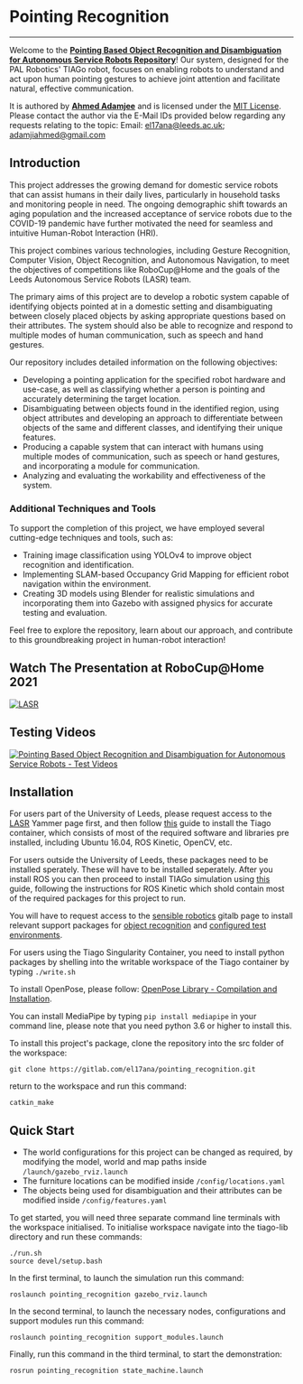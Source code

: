 
# Pointing Recognition
----------------- 

Welcome to the [**Pointing Based Object Recognition and Disambiguation for Autonomous Service Robots Repository**](https://gitlab.com/el17ana/pointing_recognition)! Our system, designed for the PAL Robotics' TIAGo robot, focuses on enabling robots to understand and act upon human pointing gestures to achieve joint attention and facilitate natural, effective communication. 

It is authored by [**Ahmed Adamjee**](https://www.linkedin.com/in/ahmedadamjee/) and is licensed under the [MIT License](https://gitlab.com/el17ana/pointing_recognition/-/blob/master/LICENSE).
Please contact the author via the E-Mail IDs provided below regarding any requests relating to the topic:
Email: [el17ana@leeds.ac.uk](mailto:el17ana@leeds.ac.uk); [adamjiahmed@gmail.com](mailto:adamjiahmed@gmail.com)


## Introduction

This project addresses the growing demand for domestic service robots that can assist humans in their daily lives, particularly in household tasks and monitoring people in need. The ongoing demographic shift towards an aging population and the increased acceptance of service robots due to the COVID-19 pandemic have further motivated the need for seamless and intuitive Human-Robot Interaction (HRI).

This project combines various technologies, including Gesture Recognition, Computer Vision, Object Recognition, and Autonomous Navigation, to meet the objectives of competitions like RoboCup@Home and the goals of the Leeds Autonomous Service Robots (LASR) team.

The primary aims of this project are to develop a robotic system capable of identifying objects pointed at in a domestic setting and disambiguating between closely placed objects by asking appropriate questions based on their attributes. The system should also be able to recognize and respond to multiple modes of human communication, such as speech and hand gestures.

Our repository includes detailed information on the following objectives:

 - Developing a pointing application for the specified robot hardware and use-case, as well as classifying whether a person is pointing and accurately determining the target location.
 - Disambiguating between objects found in the identified region, using object attributes and developing an approach to differentiate between objects of the same and different classes, and identifying their unique features.
 - Producing a capable system that can interact with humans using multiple modes of communication, such as speech or hand gestures, and incorporating a module for communication.
 - Analyzing and evaluating the workability and effectiveness of the system.
 
### Additional Techniques and Tools

To support the completion of this project, we have employed several cutting-edge techniques and tools, such as:

 - Training image classification using YOLOv4 to improve object recognition and identification.
 - Implementing SLAM-based Occupancy Grid Mapping for efficient robot navigation within the environment.
 - Creating 3D models using Blender for realistic simulations and incorporating them into Gazebo with assigned physics for accurate testing and evaluation.

Feel free to explore the repository, learn about our approach, and contribute to this groundbreaking project in human-robot interaction!


## Watch The Presentation at RoboCup@Home 2021

[![LASR
](http://i3.ytimg.com/vi/-IYFWRORLpc/hqdefault.jpg)](https://youtu.be/-IYFWRORLpc)

## Testing Videos

[![Pointing Based Object Recognition and Disambiguation for Autonomous Service Robots - Test Videos
](http://i3.ytimg.com/vi/1f78WHAk3IQ/hqdefault.jpg)](https://youtu.be/1f78WHAk3IQ)

## Installation

For users part of the University of Leeds, please request access to the [LASR](https://web.yammer.com/main/groups/eyJfdHlwZSI6Ikdyb3VwIiwiaWQiOiIxNjA0NDI1NyJ9/all) Yammer page first, and then follow [this](https://gitlab.com/el17ana/pointing_recognition/install_tiago_container) guide to install the Tiago container, which consists of most of the required software and libraries pre installed, including Ubuntu 16.04, ROS Kinetic, OpenCV, etc.

For users outside the University of Leeds, these packages need to be installed sperately. These will have to be installed seperately. After you install ROS you can then proceed to install TIAGo simulation using [this](http://wiki.ros.org/Robots/TIAGo/Tutorials/Installation/TiagoSimulation) guide, following the instructions for ROS Kinetic which shold contain most of the required packages for this project to run.

You will have to request access to the [sensible robotics](https://gitlab.com/sensible-robots) gitalb page to install relevant support packages for [object recognition](https://gitlab.com/sensible-robots/lasr_object_detection_yolo) and [configured test environments](https://gitlab.com/sensible-robots/custom_worlds/-/tree/for_pointing_recognition/).

For users using the Tiago Singularity Container, you need to install python packages by shelling into the writable workspace of the Tiago container by typing `./write.sh`

To install OpenPose, please follow: [OpenPose Library - Compilation and Installation](https://github.com/tramper2/openpose/blob/master/doc/installation.md).

You can install MediaPipe by typing `pip install mediapipe` in your command line, please note that you need python 3.6 or higher to install this.


To install this project's package, clone the repository into the src folder of the workspace:
```
git clone https://gitlab.com/el17ana/pointing_recognition.git
```
return to the workspace and run this command:
```
catkin_make
```

## Quick Start

 - The world configurations for this project can be changed as required,
   by modifying the model, world and map paths inside  `/launch/gazebo_rviz.launch`
 - The furniture locations can be modified inside `/config/locations.yaml`
 - The objects being used for disambiguation and their attributes can be modified inside `/config/features.yaml`

To get started, you will need three separate command line terminals with the workspace initialised.
To initialise workspace navigate into the tiago-lib directory and run these commands:
```
./run.sh
source devel/setup.bash
```
In the first terminal, to launch the simulation run this command:
```
roslaunch pointing_recognition gazebo_rviz.launch
```
In the second terminal, to launch the necessary nodes, configurations and support modules run this command:
```
roslaunch pointing_recognition support_modules.launch
```
Finally, run this command in the third terminal, to start the demonstration:
```
rosrun pointing_recognition state_machine.launch
```

